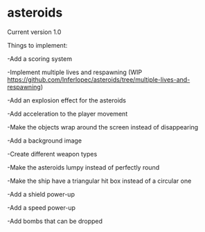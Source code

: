# asteroids

Current version 1.0 

Things to implement:

-Add a scoring system

-Implement multiple lives and respawning (WIP https://github.com/Inferlopec/asteroids/tree/multiple-lives-and-respawning)

-Add an explosion effect for the asteroids

-Add acceleration to the player movement

-Make the objects wrap around the screen instead of disappearing

-Add a background image

-Create different weapon types

-Make the asteroids lumpy instead of perfectly round

-Make the ship have a triangular hit box instead of a circular one

-Add a shield power-up

-Add a speed power-up

-Add bombs that can be dropped
